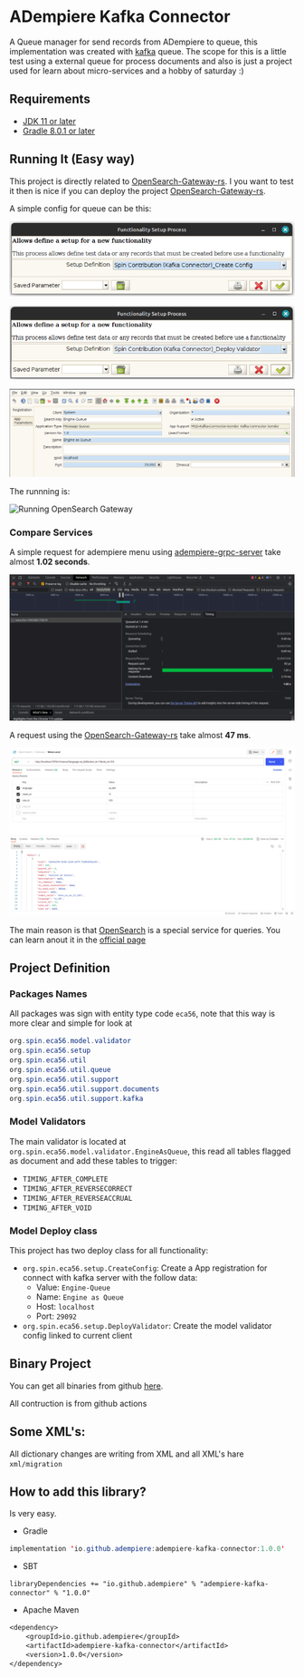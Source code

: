 # ADempiere Kafka Connector

A Queue manager for send records from ADempiere to queue, this implementation was created with [kafka](https://kafka.apache.org/) queue.
The scope for this is a little test using a external queue for process documents and also is just a project used for learn about micro-services and a hobby of saturday :)

## Requirements
- [JDK 11 or later](https://adoptium.net/)
- [Gradle 8.0.1 or later](https://gradle.org/install/)


## Running It (Easy way)

This project is directly related to [OpenSearch-Gateway-rs](https://github.com/adempiere/opensearch_gateway_rs#run-docker-compose-easy-way). I you want to test it then is nice if you can deploy the  project [OpenSearch-Gateway-rs](https://github.com/adempiere/opensearch_gateway_rs#run-docker-compose-easy-way).

A simple config for queue can be this:

![Setup Create Config](docs/Setup_Create_Config.png)

![Setup Deploy Validator](docs/Setup_Deploy_Validator.png)

![App Registration Queue config](docs/App_Registration_Queue.png)

The runnning is:

![Running OpenSearch Gateway](docs/Exporting_Menu.gif)

### Compare Services

A simple request for adempiere menu using [adempiere-grpc-server](https://github.com/solop-develop/adempiere-grpc-server) take almost **1.02 seconds**.

![Java Service 1.02 seconds](docs/Java_Menu_Service.png)

A request using the [OpenSearch-Gateway-rs](https://github.com/adempiere/opensearch_gateway_rs) take almost **47 ms**.

![OpenSearch Service 47 ms](docs/OpenSearch_Menu_Service.png)

The main reason is that [OpenSearch](https://opensearch.org/) is a special service for queries. You can learn anout it in the [official page](https://opensearch.org/docs/latest/#why-use-opensearch)

## Project Definition

### Packages Names
All packages was sign with entity type code `eca56`, note that this way is more clear and simple for look at

```Java
org.spin.eca56.model.validator
org.spin.eca56.setup
org.spin.eca56.util
org.spin.eca56.util.queue
org.spin.eca56.util.support
org.spin.eca56.util.support.documents
org.spin.eca56.util.support.kafka
```

### Model Validators
The main validator is located at `org.spin.eca56.model.validator.EngineAsQueue`, this read all tables flagged as document and add these tables to trigger:

- `TIMING_AFTER_COMPLETE`
- `TIMING_AFTER_REVERSECORRECT`
- `TIMING_AFTER_REVERSEACCRUAL`
- `TIMING_AFTER_VOID`

### Model Deploy class
This project has two deploy class for all functionality:

- `org.spin.eca56.setup.CreateConfig`: Create a App registration for connect with kafka server with the follow data:
  - Value: `Engine-Queue`
  - Name: `Engine as Queue`
  - Host: `localhost`
  - Port: `29092`
- `org.spin.eca56.setup.DeployValidator`: Create the model validator config linked to current client

## Binary Project

You can get all binaries from github [here](https://central.sonatype.com/artifact/io.github.adempiere/adempiere-kafka-connector/1.0.0).

All contruction is from github actions


## Some XML's:

All dictionary changes are writing from XML and all XML's hare `xml/migration`


## How to add this library?

Is very easy.

- Gradle

```Java
implementation 'io.github.adempiere:adempiere-kafka-connector:1.0.0'
```

- SBT

```
libraryDependencies += "io.github.adempiere" % "adempiere-kafka-connector" % "1.0.0"
```

- Apache Maven

```
<dependency>
    <groupId>io.github.adempiere</groupId>
    <artifactId>adempiere-kafka-connector</artifactId>
    <version>1.0.0</version>
</dependency>
```
